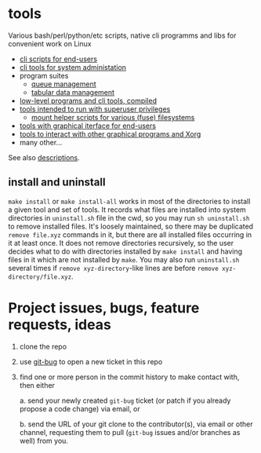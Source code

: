 # tools

Various bash/perl/python/etc scripts, native cli programms and libs for convenient work on Linux

- [cli scripts for end-users](user-tools/descriptions.txt)
- [cli tools for system administation](admin-tools/descriptions.txt)
- program suites
  - [queue management](queue-mgmt/README.md)
  - [tabular data management](tabdata/README.md)
- [low-level programs and cli tools, compiled](compiled-tools/descriptions.txt)
- [tools intended to run with superuser privileges](root-tools/descriptions.txt)
  - [mount helper scripts for various (fuse) filesystems](mount/)
- [tools with graphical iterface for end-users](xgui-tools/descriptions.txt)
- [tools to interact with other graphical programs and Xorg](xwin-tools/descriptions.txt)
- many other...

See also [descriptions](descriptions.md).

## install and uninstall

`make install` or `make install-all` works in most of the directories to install a given tool
and set of tools. It records what files are installed into system directories in `uninstall.sh`
file in the cwd, so you may run `sh uninstall.sh` to remove installed files. It's loosely maintained,
so there may be duplicated `remove file.xyz` commands in it, but there are all installed files
occurring in it at least once. It does not remove directories recursively, so the user decides
what to do with directories installed by `make install` and having files in it which are not
installed by `make`.
You may also run `uninstall.sh` several times if `remove xyz-directory`-like lines are before
`remove xyz-directory/file.xyz`.

# Project issues, bugs, feature requests, ideas

1. clone the repo
2. use [git-bug](https://github.com/git-bug/git-bug) to open a new ticket in this repo
3. find one or more person in the commit history to make contact with, then either

   a. send your newly created `git-bug` ticket (or patch if you already propose a code change) via email, or

   b. send the URL of your git clone to the contributor(s), via email or other channel, requesting them to pull (`git-bug` issues and/or branches as well) from you.
